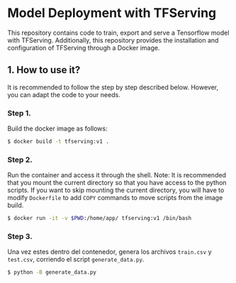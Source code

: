 # Model Deployment with TFServing
This repository contains code to train, export and serve a Tensorflow model with TFServing. Additionally, this repository provides the installation and configuration of TFServing through a Docker image.

## 1. How to use it?
It is recommended to follow the step by step described below. However, you can adapt the code to your needs.

### Step 1.
Build the docker image as follows:

```bash
$ docker build -t tfserving:v1 .
```

### Step 2.
Run the container and access it through the shell. 
Note: It is recommended that you mount the current directory so that you have access to the python scripts.
If you want to skip mounting the current directory, you will have to modify `Dockerfile` to add `COPY` commands to move scripts from the image build.

```bash
$ docker run -it -v $PWD:/home/app/ tfserving:v1 /bin/bash
```

### Step 3. 
Una vez estes dentro del contenedor, genera los archivos `train.csv` y `test.csv`, corriendo el script `generate_data.py`.

```bash
$ python -B generate_data.py
```